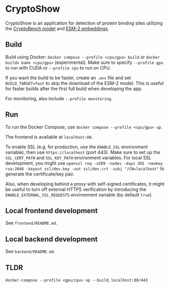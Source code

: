 # CryptoShow

CryptoShow is an application for detection of protein binding sites utilizing the [CryptoBench model](https://github.com/skrhakv/TinyCryptobench) and [ESM-2 embeddings](https://github.com/facebookresearch/esm).

## Build

Build using Docker: `docker compose --profile <cpu/gpu> build` or `docker buildx bake <cpu/gpu>` (experimental). Make sure to specify `--profile gpu` to run with CUDA or `--profile cpu` to run on CPU.

If you want the build to be faster, create an `.env` file and set `BUILD_TARGET=fast` to skip the download of the ESM-2 model. This is useful for faster builds after the first full build when developing the app.

For monitoring, also include `--profile monitoring`.

## Run 

To run the Docker Compose, use  `docker compose --profile <cpu/gpu> up`.

The frontend is available at `localhost:80`. 

To enable SSL (e.g. for production, use the `ENABLE_SSL` environment variable), then use `https://localhost` (port 443). Make sure to set up the `SSL_CERT_PATH` and `SSL_KEY_PATH` environment variables. For local SSL development, you might use `openssl req -x509 -nodes -days 365 -newkey rsa:2048 -keyout ssl/dev.key -out ssl/dev.crt -subj "/CN=localhost"` to generate the certificate/key pair.

Also, when developing behind a proxy with self-signed certificates, it might be useful to turn off external HTTPS verification by introducing the `ENABLE_EXTERNAL_SSL_REQUESTS` environment variable (by default `true`).

## Local frontend development

See `frontend/README.md`.

## Local backend development

See `backend/README.md`.

## TLDR

`docker-compose --profile <gpu/cpu> up --build`, `localhost:80/443`
